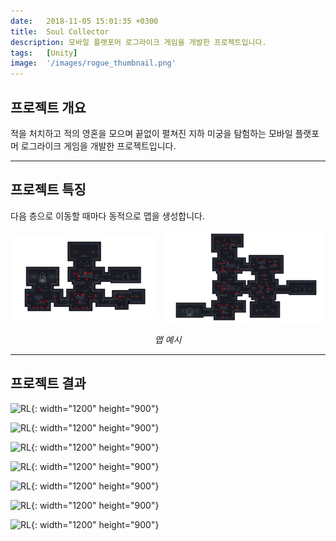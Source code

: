 ```yaml
---
date:   2018-11-05 15:01:35 +0300
title:  Soul Collector
description: 모바일 플랫포머 로그라이크 게임을 개발한 프로젝트입니다.
tags:   [Unity]
image:  '/images/rogue_thumbnail.png'
---
```


## 프로젝트 개요

적을 처치하고 적의 영혼을 모으며 끝없이 펼쳐진 지하 미궁을 탐험하는 모바일 플랫포머 로그라이크 게임을 개발한 프로젝트입니다.

***

## 프로젝트 특징

다음 층으로 이동할 때마다 동적으로 맵을 생성합니다.

<div style="display: flex; justify-content: center; align-items: center;">
    <div style="text-align: center; margin-right: 10px;">
        <img src="/images/map1.png" alt="RL" style="max-width: 100%; height: auto;">
    </div>
    <div style="text-align: center;">
        <img src="/images/map2.png" alt="RL" style="max-width: 100%; height: auto;">
    </div>
</div>

<div style="text-align: center;">
    <p style="font-style: italic;">맵 예시</p>
</div>
    

***

## 프로젝트 결과

![RL](/images/rogue2.gif){: width="1200" height="900"}

![RL](/images/rogue3.gif){: width="1200" height="900"}

![RL](/images/rogue1.gif){: width="1200" height="900"}

![RL](/images/rogue4.gif){: width="1200" height="900"}

![RL](/images/rogue5.gif){: width="1200" height="900"}

![RL](/images/rogue7.gif){: width="1200" height="900"}

![RL](/images/rogue6.gif){: width="1200" height="900"}



